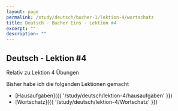 ```yaml
---
layout: page
permalink: /study/deutsch/bucher-1/lektion-4/wortschatz
title: Deutsch - Bucher Eins - Lektion #4
excerpt: ""
description: ""
---
```


## Deutsch - Lektion #4

Relativ zu Lektion 4 Übungen

Bisher habe ich die folgenden Lektionen gemacht

* [Hausaufgaben]({{ '/study/deutsch/lektion-4/hausaufgaben' }})
* [Wortschatz]({{ '/study/deutsch/lektion-4/Wortschatz' }})
